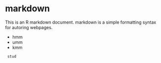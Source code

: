 # markdown
This is an R markdown document. markdown is a simple formatting syntax for autoring webpages.

- hmm
- umm
- kmm

```
 stud
```
